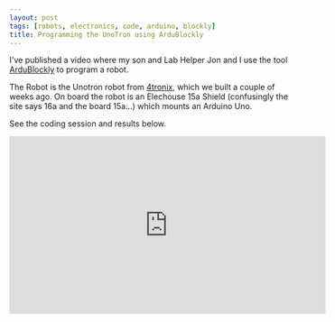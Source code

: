 ```yaml
---
layout: post
tags: [robots, electronics, code, arduino, blockly]
title: Programming the UnoTron using ArduBlockly
---
```

I've published a video where my son and Lab Helper Jon and I use the tool 
[ArduBlockly](https://github.com/carlosperate/ardublockly/wiki/Installing-Ardublockly) to program a robot.

The Robot is the Unotron robot from [4tronix](https://twitter.com/4tronix_uk), which we built a couple of weeks ago.
On board the robot is an Elechouse 15a Shield (confusingly the site says 16a and the board 15a...) which mounts an Arduino Uno.

See the coding session and results below.


<div class="embed-responsive embed-responsive-16by9">
<iframe width="560" height="315" src="https://www.youtube.com/embed/HXp9rlYAJKk" frameborder="0" allowfullscreen="True"></iframe>
</div>